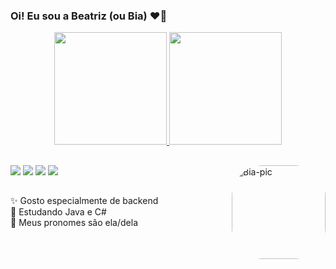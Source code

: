 ### Oi! Eu sou a Beatriz (ou Bia) ❤️‍🔥

<div align="center">
  <a href="https://github.com/biacanale">
  <img height="180em" src="https://github-readme-stats.vercel.app/api?username=biacanale&show_icons=true&theme=dracula&include_all_commits=true&count_private=true"/>
  <img height="180em" src="https://github-readme-stats.vercel.app/api/top-langs/?username=biacanale&layout=compact&langs_count=7&theme=dracula"/>
</div>

##
  
  <div>
     <a href="https://instagram.combiacanale" target="_blank"><img src="https://img.shields.io/badge/-Instagram-%23E4405F?style=for-the-badge&logo=instagram&logoColor=white" target="_blank"></a>
    <a href = "mailto:biacanale@gmail.com"><img src="https://img.shields.io/badge/-Gmail-%23333?style=for-the-badge&logo=gmail&logoColor=white" target="_blank"></a>
    <a href="https://www.linkedin.com/in/ana-beatriz-canale-braz/" target="_blank"><img src="https://img.shields.io/badge/-LinkedIn-%230077B5?style=for-the-badge&logo=linkedin&logoColor=white" target="_blank"></a> 
     <a href = "https://www.facebook.com/biacanale/" target="_blank"><img src="https://img.shields.io/badge/Facebook-1877F2?style=for-the-badge&logo=facebook&logoColor=white" target="_blank"></a>
<img align="right" alt="Bia-pic" height="150" style="border-radius:50px;" src="https://media.discordapp.net/attachments/709665027463970897/936438233863184384/Webp.net-gifmaker.gif">
</div>
  
  ##
  
  ✨ Gosto especialmente de backend  
  🌟 Estudando Java e C#  
  💫 Meus pronomes são ela/dela





